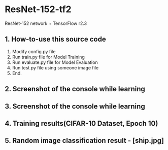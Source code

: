# ResNet-152-tf2
ResNet-152 network + TensorFlow r2.3

## 1. How-to-use this source code
1. Modify config.py file
2. Run train.py file for Model Training
3. Run evaluate.py file for Model Evaluation
3. Run test.py file using someone image file
4. End.

## 2. Screenshot of the console while learning

## 3. Screenshot of the console while learning

## 4. Training results(CIFAR-10 Dataset, Epoch 10)

## 5. Random image classification result - [ship.jpg]
